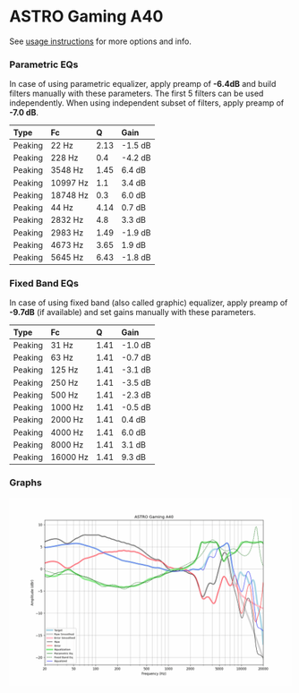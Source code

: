 # ASTRO Gaming A40
See [usage instructions](https://github.com/jaakkopasanen/AutoEq#usage) for more options and info.

### Parametric EQs
In case of using parametric equalizer, apply preamp of **-6.4dB** and build filters manually
with these parameters. The first 5 filters can be used independently.
When using independent subset of filters, apply preamp of **-7.0 dB**.

| Type    | Fc       |    Q | Gain    |
|:--------|:---------|:-----|:--------|
| Peaking | 22 Hz    | 2.13 | -1.5 dB |
| Peaking | 228 Hz   | 0.4  | -4.2 dB |
| Peaking | 3548 Hz  | 1.45 | 6.4 dB  |
| Peaking | 10997 Hz | 1.1  | 3.4 dB  |
| Peaking | 18748 Hz | 0.3  | 6.0 dB  |
| Peaking | 44 Hz    | 4.14 | 0.7 dB  |
| Peaking | 2832 Hz  | 4.8  | 3.3 dB  |
| Peaking | 2983 Hz  | 1.49 | -1.9 dB |
| Peaking | 4673 Hz  | 3.65 | 1.9 dB  |
| Peaking | 5645 Hz  | 6.43 | -1.8 dB |

### Fixed Band EQs
In case of using fixed band (also called graphic) equalizer, apply preamp of **-9.7dB**
(if available) and set gains manually with these parameters.

| Type    | Fc       |    Q | Gain    |
|:--------|:---------|:-----|:--------|
| Peaking | 31 Hz    | 1.41 | -1.0 dB |
| Peaking | 63 Hz    | 1.41 | -0.7 dB |
| Peaking | 125 Hz   | 1.41 | -3.1 dB |
| Peaking | 250 Hz   | 1.41 | -3.5 dB |
| Peaking | 500 Hz   | 1.41 | -2.3 dB |
| Peaking | 1000 Hz  | 1.41 | -0.5 dB |
| Peaking | 2000 Hz  | 1.41 | 0.4 dB  |
| Peaking | 4000 Hz  | 1.41 | 6.0 dB  |
| Peaking | 8000 Hz  | 1.41 | 3.1 dB  |
| Peaking | 16000 Hz | 1.41 | 9.3 dB  |

### Graphs
![](./ASTRO%20Gaming%20A40.png)
